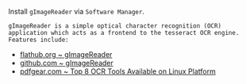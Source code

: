 Install `gImageReader` via `Software Manager`.

`gImageReader is a simple optical character recognition (OCR) application which acts as a frontend to the tesseract OCR engine. Features include:`

- [flathub.org ~ gImageReader](https://flathub.org/apps/io.github.manisandro.gImageReader)
- [github.com ~ gImageReader](https://github.com/manisandro/gImageReader)
- [pdfgear.com ~ Top 8 OCR Tools Available on Linux Platform](https://www.pdfgear.com/pdf-editor-reader/linux-ocr-software.htm#part6)
